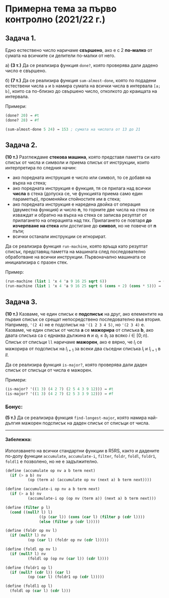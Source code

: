 # Примерна тема за първо контролно (2021/22 г.)

## Задача 1. 
Едно естествено число наричаме **свършено**, ако е с 2 **по-малко** от сумата на всичките си делители по-малки от него.

а) **(3 т.)** Да се реализира функция `done?`, която проверява дали дадено число е свършено.

б) **(7 т.)** Да се реализира функция `sum-almost-done`, която по подадени естествени числа `a` и `b` намира сумата на всички числа в интервала `[a; b]`, които са по-близко до свършено число, отколкото до краищата на интервала.

Примери:

```scheme
(done? 20) → #t
(done? 28) → #f

(sum-almost-done 5 24) → 153 ; сумата на числата от 13 до 21
```

## Задача 2. 
**(10 т.)** Разглеждаме **стекова машина**, която представя паметта си като списък от числа и символи и приема списък от инструкции, които интерпретира по следния начин: 

  - ако поредната инструкция е число или символ, то се добавя на върха на стека;
  - ако поредната инструкция е функция, тя се прилага над всички **числа** в стека (допуска се, че функцията приема само един параметър), променяйки стойностите им в стека;
  - ако поредната инструкция е наредена двойка от операция (двуместна функция) и число **n**, то горните две числа на стека се изваждат и обратно на върха на стека се записва резултат от прилагането на операцията над тях. Прилагането се повтаря **до изчерпване на стека** или достигане до **символ**, но не повече от **n** пъти; 
  - всички останали инструкции се игнорират.

Да се реализира функция `run-machine`, която връща като резултат списък, представящ паметта на машината след последователно обработване на всички инструкции. Първоначално машината се инициализира с празен стек.

Пример:

```scheme
(run-machine (list 1 'x 4 'a 9 16 25 sqrt 6))                       → (6 5 4 3 a 2 x 1)
(run-machine (list 1 'x 4 'a 9 16 25 sqrt 6 (cons + 2) (cons * 5))) → (45 a 2 x 1)
```

## Задача 3. 
**(10 т.)** Казваме, че един списък е **подсписък** на друг, ако елементите на първия списък се срещат непосредствено последователно във втория. Например, `'(2 4)` не е подсписък на `'(1 2 3 4 5)`, но `'(2 3 4)` е. Казваме, че един списък от числа **a** се **мажорира** от списъка **b**, ако двата списъка са с еднаква дължина **n** и $a_i ≤ b_i$ за всяко $i \in [0; n)$. Списък от списъци `ll` наричаме **мажорен**, ако е вярно, че $l_i$ се мажорира от подсписък на $l_{i+1}$ за всеки два съседни списъка $l_i$ и $l_{i+1}$ в $ll$.

Да се реализира функция `is-major?`, която проверява дали даден списък от списъци от числа е мажорен.

Примери:

```scheme
(is-major? '((1 3) (4 2 7) (2 5 4 3 9 12))) → #t
(is-major? '((1 3) (4 2 7) (2 5 3 3 9 12))) → #f
```

### Бонус: 
**(5 т.)** Да се реализира функция `find-longest-major`, която намира най-дългия мажорен подсписък на даден списък от списъци от числа.

---

#### Забележка: 
Използването на всички стандартни функции в R5RS, както и дадените по-долу функции `accumulate`, `accumulate-i`, `filter`, `foldr`, `foldl`, `foldr1`, `foldl1` е позволено, но не е задължително.

```scheme
(define (accumulate op nv a b term next)
  (if (> a b) nv
          (op (term a) (accumulate op nv (next a) b term next))))

(define (accumulate-i op nv a b term next)
  (if (> a b) nv
          (accumulate-i op (op nv (term a)) (next a) b term next)))

(define (filter p l)
  (cond ((null? l) l)
               ((p (car l)) (cons (car l) (filter p (cdr l))))
               (else (filter p (cdr l)))))

(define (foldr op nv l)
  (if (null? l) nv
          (op (car l) (foldr op nv (cdr l)))))

(define (foldl op nv l)
  (if (null? l) nv
          (foldl op (op nv (car l)) (cdr l))))

(define (foldr1 op l)
  (if (null? (cdr l)) (car l)
          (op (car l) (foldr1 op (cdr l)))))

(define (foldl1 op l)
  (foldl op (car l) (cdr l)))
 ```